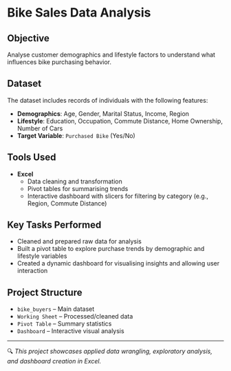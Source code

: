 #  Bike Sales Data Analysis

##  Objective
Analyse customer demographics and lifestyle factors to understand what influences bike purchasing behavior.

##  Dataset
The dataset includes records of individuals with the following features:
- **Demographics**: Age, Gender, Marital Status, Income, Region
- **Lifestyle**: Education, Occupation, Commute Distance, Home Ownership, Number of Cars
- **Target Variable**: `Purchased Bike` (Yes/No)

##  Tools Used
- **Excel**
  - Data cleaning and transformation
  - Pivot tables for summarising trends
  - Interactive dashboard with slicers for filtering by category (e.g., Region, Commute Distance)

##  Key Tasks Performed
- Cleaned and prepared raw data for analysis
- Built a pivot table to explore purchase trends by demographic and lifestyle variables
- Created a dynamic dashboard for visualising insights and allowing user interaction

##  Project Structure
- `bike_buyers` – Main dataset
- `Working Sheet` – Processed/cleaned data
- `Pivot Table` – Summary statistics
- `Dashboard` – Interactive visual analysis

---

🔍 *This project showcases applied data wrangling, exploratory analysis, and dashboard creation in Excel.*

